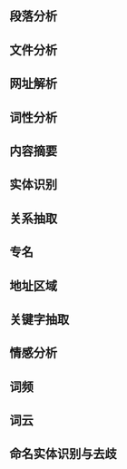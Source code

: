 ## 段落分析
## 文件分析
## 网址解析

## 词性分析
## 内容摘要
## 实体识别
## 关系抽取
## 专名
## 地址区域
## 关键字抽取
## 情感分析
## 词频
## 词云
## 命名实体识别与去歧